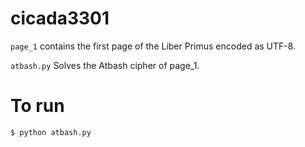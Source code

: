 # cicada3301

`page_1` contains the first page of the Liber Primus encoded as UTF-8.

`atbash.py` Solves the Atbash cipher of page_1.

# To run

`$ python atbash.py` 

